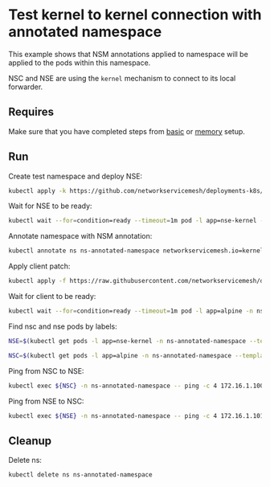 # Test kernel to kernel connection with annotated namespace

This example shows that NSM annotations applied to namespace will be applied to the pods within this namespace.  

NSC and NSE are using the `kernel` mechanism to connect to its local forwarder.


## Requires

Make sure that you have completed steps from [basic](../../basic) or [memory](../../memory) setup.

## Run

Create test namespace and deploy NSE:
```bash
kubectl apply -k https://github.com/networkservicemesh/deployments-k8s/examples/features/annotated-namespace?ref=f62e1de732e10f08af5bc21511ffd0c47fb57b01
```

Wait for NSE to be ready:
```bash
kubectl wait --for=condition=ready --timeout=1m pod -l app=nse-kernel -n ns-annotated-namespace
```

Annotate namespace with NSM annotation:
```bash
kubectl annotate ns ns-annotated-namespace networkservicemesh.io=kernel://annotated-namespace/nsm-1
```

Apply client patch:
```bash
kubectl apply -f https://raw.githubusercontent.com/networkservicemesh/deployments-k8s/f62e1de732e10f08af5bc21511ffd0c47fb57b01/examples/features/annotated-namespace/client.yaml
```

Wait for client to be ready:
```bash
kubectl wait --for=condition=ready --timeout=1m pod -l app=alpine -n ns-annotated-namespace
```
 
Find nsc and nse pods by labels:
```bash
NSE=$(kubectl get pods -l app=nse-kernel -n ns-annotated-namespace --template '{{range .items}}{{.metadata.name}}{{"\n"}}{{end}}')
```
```bash
NSC=$(kubectl get pods -l app=alpine -n ns-annotated-namespace --template '{{range .items}}{{.metadata.name}}{{"\n"}}{{end}}')
```

Ping from NSC to NSE:
```bash
kubectl exec ${NSC} -n ns-annotated-namespace -- ping -c 4 172.16.1.100
```

Ping from NSE to NSC:
```bash
kubectl exec ${NSE} -n ns-annotated-namespace -- ping -c 4 172.16.1.101
```


## Cleanup

Delete ns:
```bash
kubectl delete ns ns-annotated-namespace
```
